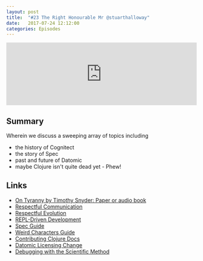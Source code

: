 ```yaml
---
layout: post
title:  "#23 The Right Honourable Mr @stuarthalloway"
date:   2017-07-24 12:12:00
categories: Episodes
---
```


<iframe width="100%" height="166" scrolling="no" frameborder="no" src="https://w.soundcloud.com/player/?url=https%3A//api.soundcloud.com/tracks/328831510&amp;color=%23ff5500&amp;auto_play=false&amp;hide_related=true&amp;show_comments=false&amp;show_user=true&amp;show_reposts=false&amp;show_teaser=true"></iframe>

<br>

## Summary

Wherein we discuss a sweeping array of topics including
- the history of Cognitect
- the story of Spec
- past and future of Datomic
- maybe Clojure isn't quite dead yet - Phew!

## Links

- <a href="http://timothysnyder.org/books/on-tyranny-tr/on-tyranny-dn" target="_blank">On Tyranny by Timothy Snyder: Paper or audio book</a>
- <a href="https://groups.google.com/forum/#!msg/clojure/t0pGIuoyB7I/RQtuuAOhes8J" target="_blank">Respectful Communication</a>
- <a href="https://www.youtube.com/watch?v=oyLBGkS5ICk" target="_blank">Respectful Evolution</a>
- <a href="http://blog.cognitect.com/blog/2017/6/5/repl-debugging-no-stacktrace-required" target="_blank">REPL-Driven Development</a>
- <a href="https://clojure.org/guides/spec" target="_blank">Spec Guide</a>
- <a href="https://clojure.org/guides/weird_characters" target="_blank">Weird Characters Guide</a>
- <a href="https://github.com/clojure/clojure-site/issues" target="_blank">Contributing Clojure Docs</a>
- <a href="http://blog.datomic.com/2016/11/datomic-update-client-api-unlimited.html" target="_blank">Datomic Licensing Change</a>
- <a href="https://www.youtube.com/watch?v=FihU5JxmnBg" target="_blank">Debugging with the Scientific Method</a>


